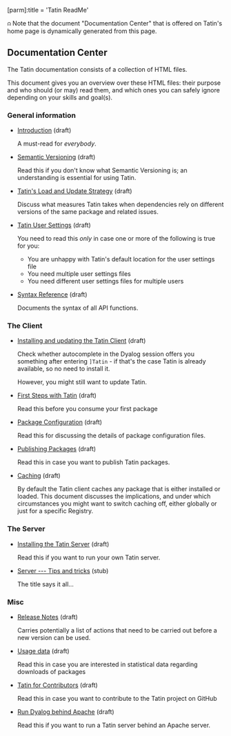 [parm]:title             = 'Tatin ReadMe'

⍝ Note that the document "Documentation Center" that is offered on Tatin's home page is dynamically generated from this page.

## Documentation Center

The Tatin documentation consists of a collection of HTML files.

This document gives you an overview over these HTML files: their purpose and who should (or may) read them, and which ones you can safely ignore depending on your skills and goal(s).

 
### General information

* [Introduction](./Introduction.html "Introduction.html") (draft)

  A must-read for _everybody_.

* [Semantic Versioning](./SemanticVersioning.html "SemanticVersioning.html") (draft)

  Read this if you don't know what Semantic Versioning is; an understanding is essential for using Tatin.

* [Tatin's Load and Update Strategy](./TatinsLoadAndUpdateStrategy.html "TatinsLoadAndUpdateStrategy.html") (draft)

  Discuss what measures Tatin takes when dependencies rely on different versions of the same package and related issues.

* [Tatin User Settings](./TatinUserSettings.html "TatinUserSettings.html") (draft)

  You need to read this _only_ in case one or more of the following is true for you:
  
  * You are unhappy with Tatin's default location for the user settings file
  * You need multiple user settings files
  * You need different user settings files for multiple users

* [Syntax Reference](./SyntaxReference.html "SyntaxReference.html") (draft)

  Documents the syntax of all API functions.

### The Client

* [Installing and updating the Tatin Client](./InstallingAndUpdatingTheTatinClient.html "InstallingAndUpdatingTheTatinClient.html") (draft)

  Check whether autocomplete in the Dyalog session offers you something after entering `]Tatin` - if that's the case Tatin is already available, so no need to install it.

  However, you might still want to update Tatin.

* [First Steps with Tatin](./FirstStepsWithTatin.html "FirstStepsWithTatin.html") (draft)

  Read this before you consume your first package

* [Package Configuration](./PackageConfiguration.html "Regarding Package Configuration") (draft)

  Read this for discussing the details of package configuration files.

* [Publishing Packages](./PublishingPackages.html "PublishingPackages.html") (draft)

  Read this in case you want to publish Tatin packages.

* [Caching](./Caching.html "Caching.html") (draft)

  By default the Tatin client caches any package that is either installed or loaded. This document
  discusses the implications, and under which circumstances you might want to switch caching off, either
  globally or just for a specific Registry.


### The Server


* [Installing the Tatin Server](./InstallingTheTatinServer.html "InstallingTheTatinServer.html") (draft)
  
  Read this if you want to run your own Tatin server.  

* [Server --- Tips and tricks](./Server-TipsAndTricks.html "Server-TipsAndTricks.html") (stub)

  The title says it all...


### Misc

* [Release Notes](./ReleaseNotes.html "ReleaseNotes.html") (draft)

  Carries potentially a list of actions that need to be carried out before a new version can be used.

* [Usage data](./UsageData.html "Usagedata.html") (draft)

  Read this in case you are interested in statistical data regarding downloads of packages

* [Tatin for Contributors](./TatinForContributors.html "TatinForContributors.html") (draft)

  Read this in case you want to contribute to the Tatin project on GitHub

* [Run Dyalog behind Apache](./RunDyalogBehindApache.html "RunDyalogBehindApache.html") (draft)

  Read this if you want to run a Tatin server behind an Apache server. 
 